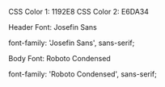 
CSS Color 1: 1192E8
CSS Color 2: E6DA34

Header Font: Josefin Sans
<link href="https://fonts.googleapis.com/css?family=Josefin+Sans" rel="stylesheet" type="text/css">
font-family: 'Josefin Sans', sans-serif;

Body Font: Roboto Condensed
<link href="https://fonts.googleapis.com/css?family=Roboto+Condensed" rel="stylesheet">
font-family: 'Roboto Condensed', sans-serif;

<link rel="stylesheet" type="text/css" href="FM.cs"/>
